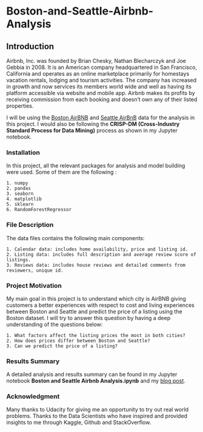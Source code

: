 # Boston-and-Seattle-Airbnb-Analysis

## Introduction
Airbnb, Inc. was founded by Brian Chesky, Nathan Blecharczyk and Joe Gebbia in 2008. It is an American company headquartered in San Francisco, California and operates as an online marketplace primarily for homestays vacation rentals, lodging and tourism activities.
The company has increased in growth and now services its members world wide and well as having its platform accessible via website and mobile app. Airbnb makes its profits by receiving commission from each booking and doesn’t own any of their listed properties.

I will be using the [Boston AirBNB](https://www.kaggle.com/airbnb/boston) and [Seattle AirBnB](https://www.kaggle.com/airbnb/seattle/data) data for the analysis in this project. I would also be following the **CRISP-DM (Cross-Industry Standard Process for Data Mining)** process as shown in my Jupyter notebook.

### Installation
In this project, all the relevant packages for analysis and model building were used. Some of them are the following :

    1. numpy
    2. pandas
    3. seaborn
    4. matplotlib
    5. sklearn
    6. RandomForestRegressor
 


### File Description
The data files contains the following main components:

    1. Calendar data: includes home availability, price and listing id.
    2. Listing data: includes full description and average review score of listings.
    3. Reviews data: includes house reviews and detailed comments from reviewers, unique id.
    

### Project Motivation
My main goal in this project is to understand which city is AirBNB giving customers a better experiences with respect to cost and living experiences between Boston and Seattle and predict the price of a listing using the Boston dataset.
I will try to answer this question by having a deep understanding of the questions below:

    1. What factors affect the listing prices the most in both cities?
    2. How does prices differ between Boston and Seattle?
    3. Can we predict the price of a listing?     
    
### Results Summary
A detailed analysis and results summary can be found in my Jupyter notebook **Boston and Seattle Airbnb Analysis.ipynb** and my [blog post](https://medium.com/@bokeke_37284/boston-and-seattle-airbnb-analysis-4be7230a01fb).


### Acknowledgment
Many thanks to Udacity for giving me an opportunity to try out real world problems. Thanks to the Data Scientists who have inspired and provided insights to me through Kaggle, Github and StackOverflow.
